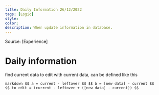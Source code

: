 ```yaml
---
title: Daily Information 26/12/2022
tags: [Logic]
style: 
color: 
description: When update information in database.
---
```


Source: [Experience]

# Daily information
find current data to edit with current data, can be defined like this

``markdown
$$ a = current - leftover $$
$$ b = [new data] - current $$
$$ to edit = (current - leftover + ([new data] - current)) $$
``